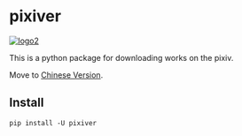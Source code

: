 pixiver
=======

[![logo2](https://img.shields.io/badge/pypi-0.0.3-blue.svg)](https://pypi.org/project/pixiver/)

This is a python package for downloading works on the pixiv.

Move to [Chinese Version](README-cn.md).

Install
-------

`pip install -U pixiver`
